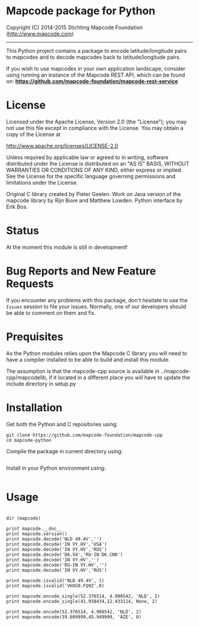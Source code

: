 # Mapcode package for Python

Copyright (C) 2014-2015 Stichting Mapcode Foundation (http://www.mapcode.com)

----

This Python project contains a package to encode latitude/longitude pairs to mapcodes
and to decode mapcodes back to latitude/longitude pairs.

If you wish to use mapcodes in your own application landscape, consider using running an instance of the
Mapcode REST API, which can be found on: **https://github.com/mapcode-foundation/mapcode-rest-service**

# License

Licensed under the Apache License, Version 2.0 (the "License");
you may not use this file except in compliance with the License.
You may obtain a copy of the License at

   http://www.apache.org/licenses/LICENSE-2.0

Unless required by applicable law or agreed to in writing, software
distributed under the License is distributed on an "AS IS" BASIS,
WITHOUT WARRANTIES OR CONDITIONS OF ANY KIND, either express or implied.
See the License for the specific language governing permissions and
limitations under the License.

Original C library created by Pieter Geelen. Work on Java version
of the mapcode library by Rijn Buve and Matthew Lowden. Python
interface by Erik Bos.

# Status

At the moment this module is still in development!

# Bug Reports and New Feature Requests

If you encounter any problems with this package, don't hesitate to use the `Issues` session to file your issues.
Normally, one of our developers should be able to comment on them and fix.

# Prequisites

As the Python modules relies upon the Mapcode C library you will
need to have a compiler installed to be able to build and install
this module.

The assumption is that the mapcode-cpp source is available in
../mapcode-cpp/mapcodelib, if it located in a different place you
will have to update the include directory in setup.py


# Installation

Get both the Python and C repositories using:

```git clone https://github.com/mapcode-foundation/mapcode-python
git clone https://github.com/mapcode-foundation/mapcode-cpp
cd mapcode-python
```

Compile the package in current directory using:

```python setup.py --inplace
```

Install in your Python environment using:

```python setup.py install
```


# Usage


```import mapcode

dir (mapcode)

print mapcode.__doc__
print mapcode.version()
print mapcode.decode('NLD 49.4V','')
print mapcode.decode('IN VY.HV','USA')
print mapcode.decode('IN VY.HV','RUS')
print mapcode.decode('D6.58','RU-IN DK.CN0')
print mapcode.decode('IN VY.HV','')
print mapcode.decode('RU-IN VY.HV','')
print mapcode.decode('IN VY.HV','RUS')

print mapcode.isvalid('NLD 49.4V', 1)
print mapcode.isvalid('VHXG9.FQ9Z',0)

print mapcode.encode_single(52.376514, 4.908542, 'NLD', 2)
print mapcode.encode_single(41.938434,12.433114, None, 2)

print mapcode.encode(52.376514, 4.908542, 'NLD', 2)
print mapcode.encode(39.609999,45.949999, 'AZE', 0)
```
